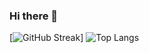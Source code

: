 ### Hi there 👋

[![GitHub Streak](https://streak-stats.demolab.com/?user=ItsAlphaHelix&theme=dark)]
![Top Langs](https://github-readme-stats.vercel.app/api/top-langs/?username=anuraghazra&hide_progress=true)

